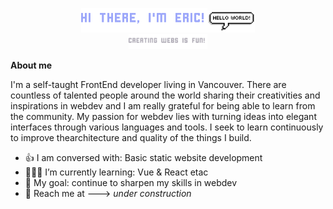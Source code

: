 <p align="center"><a href="https://ericjen01.github.io"><img width="40%" src="./assets/handle01.png"/><img width="15%" src="./assets/helloworld.png"/><br><img width="25%" src="./assets/handle02.png"/></a></p>



**About me**

I'm a self-taught FrontEnd developer living in Vancouver. There are countless of talented people around the world sharing their creativities and inspirations in webdev and I am really grateful for being able to learn from the community. My passion for webdev lies with turning ideas into elegant interfaces through various languages and tools. I seek to learn continuously to improve thearchitecture and quality of the things I build.


- 👍 I am conversed with: Basic static website development
- 👨🏽‍💻 I’m currently learning: Vue & React etac 
- 🎯 My goal: continue to sharpen my skills in webdev
- 📮 Reach me at ---> *under construction*

<!---
ericjen01/ericjen01 is a ✨ special ✨ repository because its `README.md` (this file) appears on your GitHub profile.
You can click the Preview link to take a look at your changes.
--->
